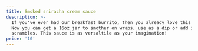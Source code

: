 ```yaml
---
title: Smoked sriracha cream sauce
description: >-
  If you've ever had our breakfast burrito, then you already love this sauce!
  Now you can get a 16oz jar to smother on wraps, use as a dip or add it to your
  scrambles. This sauce is as versaltile as your imagination!
price: '10'
---
```


